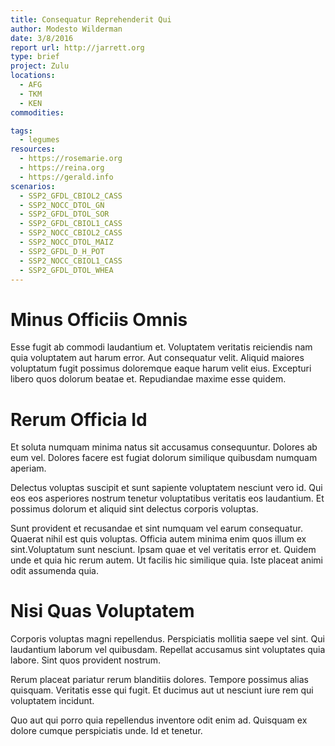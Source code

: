 ```yaml
---
title: Consequatur Reprehenderit Qui
author: Modesto Wilderman
date: 3/8/2016
report url: http://jarrett.org
type: brief
project: Zulu
locations:
  - AFG
  - TKM
  - KEN
commodities:

tags:
  - legumes
resources:
  - https://rosemarie.org
  - https://reina.org
  - https://gerald.info
scenarios:
  - SSP2_GFDL_CBIOL2_CASS
  - SSP2_NOCC_DTOL_GN
  - SSP2_GFDL_DTOL_SOR
  - SSP2_GFDL_CBIOL1_CASS
  - SSP2_NOCC_CBIOL2_CASS
  - SSP2_NOCC_DTOL_MAIZ
  - SSP2_GFDL_D_H_POT
  - SSP2_NOCC_CBIOL1_CASS
  - SSP2_GFDL_DTOL_WHEA
---
```

# Minus Officiis Omnis
Esse fugit ab commodi laudantium et. Voluptatem veritatis reiciendis nam quia voluptatem aut harum error. Aut consequatur velit. Aliquid maiores voluptatum fugit possimus doloremque eaque harum velit eius. Excepturi libero quos dolorum beatae et. Repudiandae maxime esse quidem.

# Rerum Officia Id
Et soluta numquam minima natus sit accusamus consequuntur. Dolores ab eum vel. Dolores facere est fugiat dolorum similique quibusdam numquam aperiam.
 Delectus voluptas suscipit et sunt sapiente voluptatem nesciunt vero id. Qui eos eos asperiores nostrum tenetur voluptatibus veritatis eos laudantium. Et possimus dolorum et aliquid sint delectus corporis voluptas.
 Sunt provident et recusandae et sint numquam vel earum consequatur. Quaerat nihil est quis voluptas. Officia autem minima enim quos illum ex sint.Voluptatum sunt nesciunt. Ipsam quae et vel veritatis error et. Quidem unde et quia hic rerum autem. Ut facilis hic similique quia. Iste placeat animi odit assumenda quia.

# Nisi Quas Voluptatem
Corporis voluptas magni repellendus. Perspiciatis mollitia saepe vel sint. Qui laudantium laborum vel quibusdam. Repellat accusamus sint voluptates quia labore. Sint quos provident nostrum.
 Rerum placeat pariatur rerum blanditiis dolores. Tempore possimus alias quisquam. Veritatis esse qui fugit. Et ducimus aut ut nesciunt iure rem qui voluptatem incidunt.
 Quo aut qui porro quia repellendus inventore odit enim ad. Quisquam ex dolore cumque perspiciatis unde. Id et tenetur.
